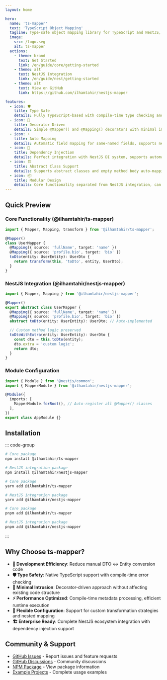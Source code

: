 ```yaml
---
layout: home

hero:
  name: 'ts-mapper'
  text: 'TypeScript Object Mapping'
  tagline: Type-safe object mapping library for TypeScript and NestJS, a MapStruct alternative for Node.js ecosystem
  image:
    src: /logo.svg
    alt: ts-mapper
  actions:
    - theme: brand
      text: Get Started
      link: /en/guide/core/getting-started
    - theme: alt
      text: NestJS Integration
      link: /en/guide/nest/getting-started
    - theme: alt
      text: View on GitHub
      link: https://github.com/ilhamtahir/nestjs-mapper

features:
  - icon: 🛡️
    title: Type Safe
    details: Fully TypeScript-based with compile-time type checking and IntelliSense support
  - icon: 🎯
    title: Decorator Driven
    details: Simple @Mapper() and @Mapping() decorators with minimal impact on existing code
  - icon: ⚡
    title: Auto Mapping
    details: Automatic field mapping for same-named fields, supports nested path mapping like profile.bio
  - icon: 🔄
    title: Dependency Injection
    details: Perfect integration with NestJS DI system, supports automatic Mapper registration and injection
  - icon: 🏗️
    title: Abstract Class Support
    details: Supports abstract classes and empty method body auto-mapping with Proxy auto-implementation
  - icon: 📦
    title: Modular Design
    details: Core functionality separated from NestJS integration, can be used independently or with NestJS
---
```


## Quick Preview

### Core Functionality (@ilhamtahir/ts-mapper)

```typescript
import { Mapper, Mapping, transform } from '@ilhamtahir/ts-mapper';

@Mapper()
class UserMapper {
  @Mapping({ source: 'fullName', target: 'name' })
  @Mapping({ source: 'profile.bio', target: 'bio' })
  toDto(entity: UserEntity): UserDto {
    return transform(this, 'toDto', entity, UserDto);
  }
}
```

### NestJS Integration (@ilhamtahir/nestjs-mapper)

```typescript
import { Mapper, Mapping } from '@ilhamtahir/nestjs-mapper';

@Mapper()
export abstract class UserMapper {
  @Mapping({ source: 'fullName', target: 'name' })
  @Mapping({ source: 'profile.bio', target: 'bio' })
  abstract toDto(entity: UserEntity): UserDto; // Auto-implemented

  // Custom method logic preserved
  toDtoWithExtra(entity: UserEntity): UserDto {
    const dto = this.toDto(entity);
    dto.extra = 'custom logic';
    return dto;
  }
}
```

### Module Configuration

```typescript
import { Module } from '@nestjs/common';
import { MapperModule } from '@ilhamtahir/nestjs-mapper';

@Module({
  imports: [
    MapperModule.forRoot(), // Auto-register all @Mapper() classes
  ],
})
export class AppModule {}
```

## Installation

::: code-group

```bash [npm]
# Core package
npm install @ilhamtahir/ts-mapper

# NestJS integration package
npm install @ilhamtahir/nestjs-mapper
```

```bash [yarn]
# Core package
yarn add @ilhamtahir/ts-mapper

# NestJS integration package
yarn add @ilhamtahir/nestjs-mapper
```

```bash [pnpm]
# Core package
pnpm add @ilhamtahir/ts-mapper

# NestJS integration package
pnpm add @ilhamtahir/nestjs-mapper
```

:::

## Why Choose ts-mapper?

- **🚀 Development Efficiency**: Reduce manual DTO ↔ Entity conversion code
- **🛡️ Type Safety**: Native TypeScript support with compile-time error checking
- **🎯 Minimal Intrusion**: Decorator-driven approach without affecting existing code structure
- **⚡ Performance Optimized**: Compile-time metadata processing, efficient runtime execution
- **🔧 Flexible Configuration**: Support for custom transformation strategies and nested mapping
- **🏗️ Enterprise Ready**: Complete NestJS ecosystem integration with dependency injection support

## Community & Support

- [GitHub Issues](https://github.com/ilhamtahir/nestjs-mapper/issues) - Report issues and feature requests
- [GitHub Discussions](https://github.com/ilhamtahir/nestjs-mapper/discussions) - Community discussions
- [NPM Package](https://www.npmjs.com/package/@ilhamtahir/ts-mapper) - View package information
- [Example Projects](https://github.com/ilhamtahir/nestjs-mapper/tree/main/examples) - Complete usage examples

